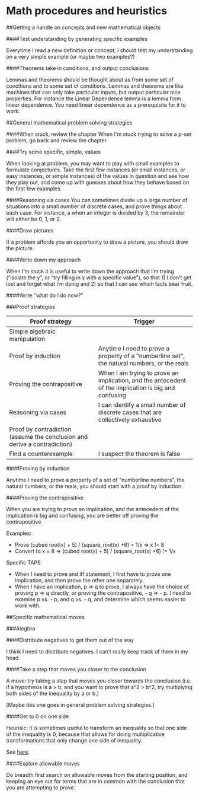 # Math procedures and heuristics

##Getting a handle on concepts and new mathematical objects

####Test understanding by generating specific examples

Everytime I read a new definition or concept, I should test my understanding on a very simple example (or maybe two examples?)


####Theorems take in conditions, and output conclusions

Lemmas and theorems should be thought about as from some set of conditions and to some set of conditions. Lemmas and theorems are like machines that can only take particular inputs, but output particular nice properties.
For instance the Linear Dependence lemma is a lemma from linear dependence. You need linear dependence as a prerequisite for it to work.


##General mathematical problem solving strategies

####When stuck, review the chapter
When I'm stuck trying to solve a p-set problem, go back and review the chapter

####Try some specific, simple, values

When looking at problem, you may want to play with small examples to formulate conjectures. Take the first few instances (or small instances, or easy instances, or simple instances) of the values in question and see how they play out, and come up with guesses about how they behave based on the first few examples.

####Reasoning via cases
You can sometimes divide up a large number of situations into a small number of discrete cases, and prove things about each case. 
For instance, a when an integer is divided by 3, the remainder will either be 0, 1, or 2. 

####Draw pictures

If a problem affords you an opportunity to draw a picture, you should draw the picture.

####Write down my approach

When I’m stuck it is useful to write down the approach that I’m trying (“isolate the y”, or “try filling in x with a specific value”), so that 1) I don’t get lost and forget what I’m doing and 2) so that I can see which tacts bear fruit.

####Write "what do I do now?"


###Proof strategies


| Proof strategy      				| Trigger                    |
| ----------- 						| -----------                |
|Simple algebraic manipulation	|
|Proof by induction      			|Anytime I need to prove a property of a "numberline set", the natural numbers, or the reals|
|Proving the contrapositive 		|When I am trying to prove an implication, and the antecedent of the implication is big and confusing|
|Reasoning via cases          	|I can identify a small number of discrete cases that are collectively exhaustive|
|Proof by contradiction (assume the conclusion and derive a contradiction)| |
| Find a counterexample				|I suspect the theorem is false|




####Proving by induction

Anytime I need to prove a property of a set of "numberline numbers", the natural numbers, or the reals, you should start with a proof by induction.

####Proving the contrapositive

When you are trying to prove an implication, and the antecedent of the implication is big and confusing, you are better off proving the contrapositive

Examples:

* Prove (cubed root(x) + 5) / (square_root(x) +6) = 1/x => x != 8
* Convert to x = 8 => (cubed root(x) + 5) / (square_root(x) +6) != 1/x


Specific TAPS

* When I need to prove and iff statement, I first have to prove one implication, and then prove the other one separately.
* When I have an implication, p => q to prove, I always have the choice of proving p => q directly, or proving the contrapositive, - q => - p. I need to examine p vs. - p, and q vs. - q, and determine which seems easier to work with.


##Specific mathematical moves

###Alegbra


####Distribute negatives to get them out of the way

I think I need to distribute negatives. I can’t really keep track of them in my head.


####Take a step that moves you closer to the conclusion

A move: try taking a step that moves you closer towards the conclusion (i.e. if a hypothesis is a > b, and you want to prove that a^2 > b^2, try multiplying both sides of the inequality by a or b.)

[Maybe this one goes in general problem solving strategies.]


####Get to 0 on one side

Heurisic: it is sometimes useful to transform an inequality so that one side of the inequality is 0, because that allows for doing multiplicative transformations that only change one side of inequality.

See [here](https://roamresearch.com/#/app/eli/page/HFImWTV5Z).

####Explore allowable moves

Do breadth first search on allowable moves from the starting position, and keeping an eye out for terms that are in common with the conclusion that you are attempting to prove.
